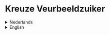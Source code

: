# Kreuze Veurbeeldzuiker

<details>
<summary>Nederlands</summary>

Kreuze Veurbeeldzuiker is een kleine webtool waarmee je voorbeeldzinnen kunt zoeken in de **Kreuze**-magazines.

De tool ondersteunt regex en heeft suggesties voor vergelijkbare woorden, indien je zoekterm geen resultaten heeft.

Dit is een vrijetijdsproject, en ik kan niet garanderen dat de tool in de lucht blijft. Veel plezier ermee!

**Links**

* Het tijdschrift Kreuze online: [https://dideldom.nu/tiedschrift-kreuze/](https://dideldom.nu/tiedschrift-kreuze/)
* Live versie van deze tool: [https://tom9358.pythonanywhere.com/](https://tom9358.pythonanywhere.com/)

**Installatie**

De backend is geschreven in Python met Flask. Om lokaal te draaien:

```bash
pip install -r requirements.txt
python app.py
```

</details>

<details>
<summary>English</summary>

Kreuze Veurbeeldzuiker is a small web tool that lets you search for example sentences in the **Kreuze** magazines.

The tool supports regex searches and can suggest similar words if your search term returns no results.

I work on this only in my free time, so I cannot guarantee that the tool will always be online. Enjoy!

**Links**
- Kreuze magazine online: https://dideldom.nu/tiedschrift-kreuze/
- Live version of this tool: https://tom9358.pythonanywhere.com/

**Installation**

The backend is written in Python using Flask. To run locally:
```bash
pip install -r requirements.txt
python app.py
````

</details>
